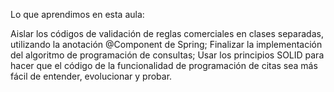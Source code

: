 Lo que aprendimos en esta aula:

Aislar los códigos de validación de reglas comerciales en clases separadas, utilizando la anotación @Component de Spring;
Finalizar la implementación del algoritmo de programación de consultas;
Usar los principios SOLID para hacer que el código de la funcionalidad de programación de citas sea más fácil de entender, evolucionar y probar.